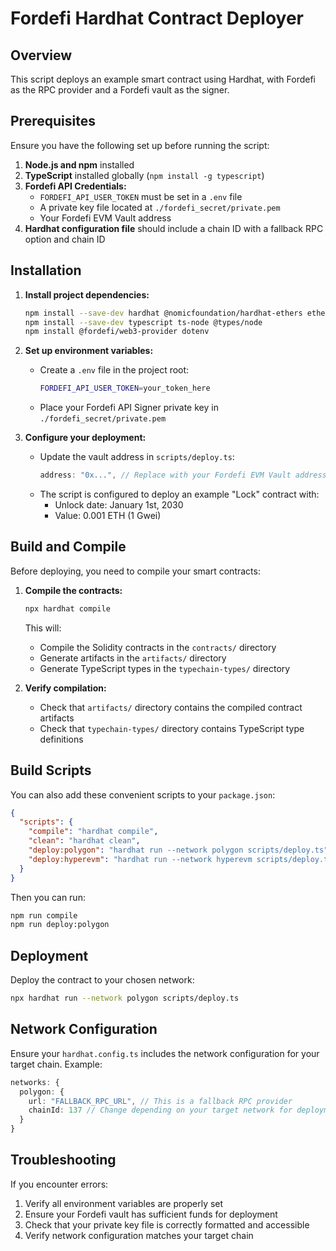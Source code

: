 # Fordefi Hardhat Contract Deployer

## Overview
This script deploys an example smart contract using Hardhat, with Fordefi as the RPC provider and a Fordefi vault as the signer.

## Prerequisites
Ensure you have the following set up before running the script:

1. **Node.js and npm** installed
2. **TypeScript** installed globally (`npm install -g typescript`)
3. **Fordefi API Credentials:**
   - `FORDEFI_API_USER_TOKEN` must be set in a `.env` file
   - A private key file located at `./fordefi_secret/private.pem`
   - Your Fordefi EVM Vault address
4. **Hardhat configuration file** should include a chain ID with a fallback RPC option and chain ID

## Installation

1. **Install project dependencies:**
   ```sh
   npm install --save-dev hardhat @nomicfoundation/hardhat-ethers ethers viem
   npm install --save-dev typescript ts-node @types/node
   npm install @fordefi/web3-provider dotenv
   ```

2. **Set up environment variables:**
   - Create a `.env` file in the project root:
     ```sh
     FORDEFI_API_USER_TOKEN=your_token_here
     ```
   - Place your Fordefi API Signer private key in `./fordefi_secret/private.pem`

3. **Configure your deployment:**
   - Update the vault address in `scripts/deploy.ts`:
     ```typescript
     address: "0x...", // Replace with your Fordefi EVM Vault address
     ```
   - The script is configured to deploy an example "Lock" contract with:
     - Unlock date: January 1st, 2030
     - Value: 0.001 ETH (1 Gwei)

## Build and Compile

Before deploying, you need to compile your smart contracts:

1. **Compile the contracts:**
   ```sh
   npx hardhat compile
   ```
   This will:
   - Compile the Solidity contracts in the `contracts/` directory
   - Generate artifacts in the `artifacts/` directory
   - Generate TypeScript types in the `typechain-types/` directory

2. **Verify compilation:**
   - Check that `artifacts/` directory contains the compiled contract artifacts
   - Check that `typechain-types/` directory contains TypeScript type definitions

## Build Scripts

You can also add these convenient scripts to your `package.json`:

```json
{
  "scripts": {
    "compile": "hardhat compile",
    "clean": "hardhat clean",
    "deploy:polygon": "hardhat run --network polygon scripts/deploy.ts",
    "deploy:hyperevm": "hardhat run --network hyperevm scripts/deploy.ts"
  }
}
```

Then you can run:
```sh
npm run compile
npm run deploy:polygon
```

## Deployment

Deploy the contract to your chosen network:
```sh
npx hardhat run --network polygon scripts/deploy.ts
```

## Network Configuration

Ensure your `hardhat.config.ts` includes the network configuration for your target chain. Example:
```typescript
networks: {
  polygon: {
    url: "FALLBACK_RPC_URL", // This is a fallback RPC provider
    chainId: 137 // Change depending on your target network for deployment
  }
}
```

## Troubleshooting

If you encounter errors:
1. Verify all environment variables are properly set
2. Ensure your Fordefi vault has sufficient funds for deployment
3. Check that your private key file is correctly formatted and accessible
4. Verify network configuration matches your target chain